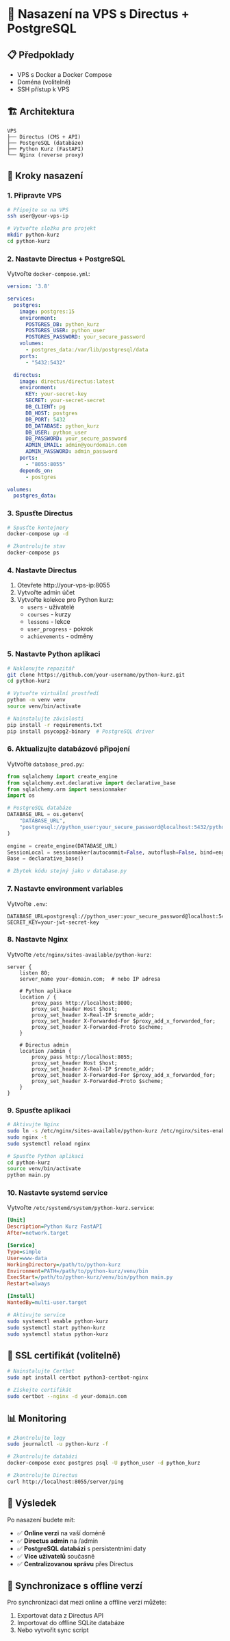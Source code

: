 # 🚀 Nasazení na VPS s Directus + PostgreSQL

## 📋 Předpoklady
- VPS s Docker a Docker Compose
- Doména (volitelně)
- SSH přístup k VPS

## 🏗️ Architektura

```
VPS
├── Directus (CMS + API)
├── PostgreSQL (databáze)
├── Python Kurz (FastAPI)
└── Nginx (reverse proxy)
```

## 🔧 Kroky nasazení

### 1. **Připravte VPS**

```bash
# Připojte se na VPS
ssh user@your-vps-ip

# Vytvořte složku pro projekt
mkdir python-kurz
cd python-kurz
```

### 2. **Nastavte Directus + PostgreSQL**

Vytvořte `docker-compose.yml`:

```yaml
version: '3.8'

services:
  postgres:
    image: postgres:15
    environment:
      POSTGRES_DB: python_kurz
      POSTGRES_USER: python_user
      POSTGRES_PASSWORD: your_secure_password
    volumes:
      - postgres_data:/var/lib/postgresql/data
    ports:
      - "5432:5432"

  directus:
    image: directus/directus:latest
    environment:
      KEY: your-secret-key
      SECRET: your-secret-secret
      DB_CLIENT: pg
      DB_HOST: postgres
      DB_PORT: 5432
      DB_DATABASE: python_kurz
      DB_USER: python_user
      DB_PASSWORD: your_secure_password
      ADMIN_EMAIL: admin@yourdomain.com
      ADMIN_PASSWORD: admin_password
    ports:
      - "8055:8055"
    depends_on:
      - postgres

volumes:
  postgres_data:
```

### 3. **Spusťte Directus**

```bash
# Spusťte kontejnery
docker-compose up -d

# Zkontrolujte stav
docker-compose ps
```

### 4. **Nastavte Directus**

1. Otevřete http://your-vps-ip:8055
2. Vytvořte admin účet
3. Vytvořte kolekce pro Python kurz:
   - `users` - uživatelé
   - `courses` - kurzy
   - `lessons` - lekce
   - `user_progress` - pokrok
   - `achievements` - odměny

### 5. **Nastavte Python aplikaci**

```bash
# Naklonujte repozitář
git clone https://github.com/your-username/python-kurz.git
cd python-kurz

# Vytvořte virtuální prostředí
python -m venv venv
source venv/bin/activate

# Nainstalujte závislosti
pip install -r requirements.txt
pip install psycopg2-binary  # PostgreSQL driver
```

### 6. **Aktualizujte databázové připojení**

Vytvořte `database_prod.py`:

```python
from sqlalchemy import create_engine
from sqlalchemy.ext.declarative import declarative_base
from sqlalchemy.orm import sessionmaker
import os

# PostgreSQL databáze
DATABASE_URL = os.getenv(
    "DATABASE_URL", 
    "postgresql://python_user:your_secure_password@localhost:5432/python_kurz"
)

engine = create_engine(DATABASE_URL)
SessionLocal = sessionmaker(autocommit=False, autoflush=False, bind=engine)
Base = declarative_base()

# Zbytek kódu stejný jako v database.py
```

### 7. **Nastavte environment variables**

Vytvořte `.env`:

```env
DATABASE_URL=postgresql://python_user:your_secure_password@localhost:5432/python_kurz
SECRET_KEY=your-jwt-secret-key
```

### 8. **Nastavte Nginx**

Vytvořte `/etc/nginx/sites-available/python-kurz`:

```nginx
server {
    listen 80;
    server_name your-domain.com;  # nebo IP adresa

    # Python aplikace
    location / {
        proxy_pass http://localhost:8000;
        proxy_set_header Host $host;
        proxy_set_header X-Real-IP $remote_addr;
        proxy_set_header X-Forwarded-For $proxy_add_x_forwarded_for;
        proxy_set_header X-Forwarded-Proto $scheme;
    }

    # Directus admin
    location /admin {
        proxy_pass http://localhost:8055;
        proxy_set_header Host $host;
        proxy_set_header X-Real-IP $remote_addr;
        proxy_set_header X-Forwarded-For $proxy_add_x_forwarded_for;
        proxy_set_header X-Forwarded-Proto $scheme;
    }
}
```

### 9. **Spusťte aplikaci**

```bash
# Aktivujte Nginx
sudo ln -s /etc/nginx/sites-available/python-kurz /etc/nginx/sites-enabled/
sudo nginx -t
sudo systemctl reload nginx

# Spusťte Python aplikaci
cd python-kurz
source venv/bin/activate
python main.py
```

### 10. **Nastavte systemd service**

Vytvořte `/etc/systemd/system/python-kurz.service`:

```ini
[Unit]
Description=Python Kurz FastAPI
After=network.target

[Service]
Type=simple
User=www-data
WorkingDirectory=/path/to/python-kurz
Environment=PATH=/path/to/python-kurz/venv/bin
ExecStart=/path/to/python-kurz/venv/bin/python main.py
Restart=always

[Install]
WantedBy=multi-user.target
```

```bash
# Aktivujte service
sudo systemctl enable python-kurz
sudo systemctl start python-kurz
sudo systemctl status python-kurz
```

## 🔐 **SSL certifikát (volitelně)**

```bash
# Nainstalujte Certbot
sudo apt install certbot python3-certbot-nginx

# Získejte certifikát
sudo certbot --nginx -d your-domain.com
```

## 📊 **Monitoring**

```bash
# Zkontrolujte logy
sudo journalctl -u python-kurz -f

# Zkontrolujte databázi
docker-compose exec postgres psql -U python_user -d python_kurz

# Zkontrolujte Directus
curl http://localhost:8055/server/ping
```

## 🎯 **Výsledek**

Po nasazení budete mít:
- ✅ **Online verzi** na vaší doméně
- ✅ **Directus admin** na /admin
- ✅ **PostgreSQL databázi** s persistentními daty
- ✅ **Více uživatelů** současně
- ✅ **Centralizovanou správu** přes Directus

## 🔄 **Synchronizace s offline verzí**

Pro synchronizaci dat mezi online a offline verzí můžete:
1. Exportovat data z Directus API
2. Importovat do offline SQLite databáze
3. Nebo vytvořit sync script
